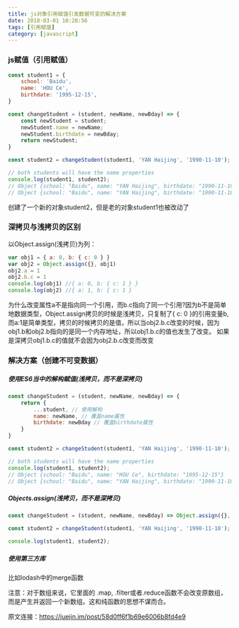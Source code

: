 ```yaml
---
title: js对象引用赋值引发数据可变的解决方案
date: 2018-03-01 10:28:56
tags: [引用赋值]
category: [javascript]
---
```


### js赋值（引用赋值）
```javascript
const student1 = {
    school: 'Baidu',
    name: 'HOU Ce',
    birthdate: '1995-12-15',
}

const changeStudent = (student, newName, newBday) => {
    const newStudent = student;
    newStudent.name = newName;
    newStudent.birthdate = newBday;
    return newStudent;
}

const student2 = changeStudent(student1, 'YAN Haijing', '1990-11-10');

// both students will have the name properties
console.log(student1, student2);
// Object {school: "Baidu", name: "YAN Haijing", birthdate: "1990-11-10"} 
// Object {school: "Baidu", name: "YAN Haijing", birthdate: "1990-11-10"}
```
创建了一个新的对象student2，但是老的对象student1也被改动了

### 深拷贝与浅拷贝的区别
以Object.assign(浅拷贝)为列：
```javascript
var obj1 = { a: 0, b: { c: 0 } }
var obj2 = Object.assign({}, obj1)
obj2.a = 1
obj2.b.c = 1
console.log(obj1) //{ a: 0, b: { c: 1 } }
console.log(obj2) //{ a: 1, b: { c: 1 }
```
为什么改变属性a不是指向同一个引用，而b.c指向了同一个引用?因为b不是简单地数据类型，Object.assign拷贝的时候是浅拷贝，只复制了{ c: 0 }的引用变量b,而a:1是简单类型，拷贝的时候拷贝的是值，所以当obj2.b.c改变的时候，因为obj1.b和obj2.b指向的是同一个内存地址，所以obj1.b.c的值也发生了改变。
如果是深拷贝obj1.b.c的值就不会因为obj2.b.c改变而改变

### 解决方案（创建不可变数据）

 ##### 使用ES6当中的解构赋值(浅拷贝，而不是深拷贝)
```javascript
const changeStudent = (student, newName, newBday) => {
    return {
        ...student, // 使用解构
        name: newName, // 覆盖name属性
        birthdate: newBday // 覆盖birthdate属性
    }
}

const student2 = changeStudent(student1, 'YAN Haijing', '1990-11-10');

// both students will have the name properties
console.log(student1, student2);
// Object {school: "Baidu", name: "HOU Ce", birthdate: "1995-12-15"} 
// Object {school: "Baidu", name: "YAN Haijing", birthdate: "1990-11-10"}
```
 ##### Objects.assign(浅拷贝，而不是深拷贝)
```javascript
const changeStudent = (student, newName, newBday) => Object.assign({}, student, {name: newName, birthdate: newBday})

const student2 = changeStudent(student1, 'YAN Haijing', '1990-11-10');

console.log(student1, student2);
```
 ##### 使用第三方库
 
 比如lodash中的merge函数


注意：对于数组来说，它里面的 .map, .filter或者.reduce函数不会改变原数组，而是产生并返回一个新数组。这和纯函数的思想不谋而合。


原文连接：https://juejin.im/post/58d0ff6f1b69e6006b8fd4e9